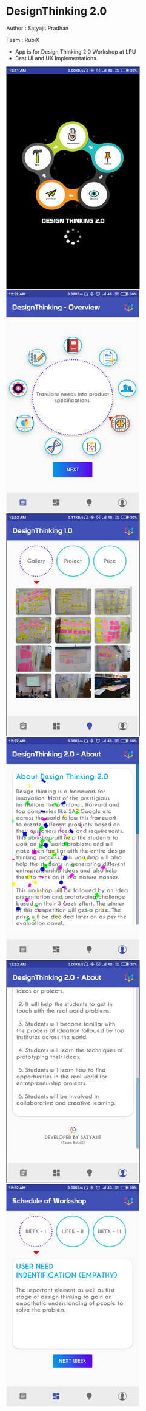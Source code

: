 # DesignThinking 2.0

Author :
Satyajit Pradhan

Team : RubiX

* App is for Design Thinking 2.0 Workshop at LPU
* Best UI and UX Implementations.



<img src="/ss0.png" height="583" width="350" border="1px"/>&nbsp;
<img src="/ss1.png" height="583" width="350" />&nbsp;
<img src="/ss2.png" height="583" width="350" border="1px"/>&nbsp;
<img src="/ss3.png" height="583" width="350" />&nbsp;
<img src="/ss4.png" height="583" width="350" border="1px"/>&nbsp;
<img src="/ss5.png" height="583" width="350" />&nbsp;


